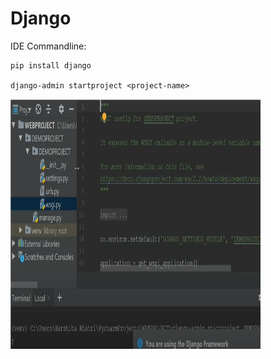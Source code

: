 # Django

IDE Commandline:

    pip install django
    
    django-admin startproject <project-name>

<img src="Images/django1.PNG" width="400" height="400">
